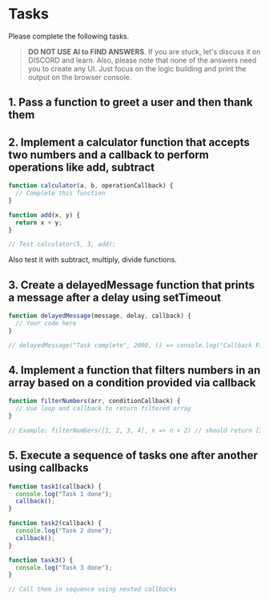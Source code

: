 # Tasks

Please complete the following tasks.

> **DO NOT USE AI to FIND ANSWERS**. If you are stuck, let's discuss it on DISCORD and learn. Also, please note that none of the answers need you to create any UI. Just focus on the logic building and print the output on the browser console.

## 1. Pass a function to greet a user and then thank them

## 2. Implement a calculator function that accepts two numbers and a callback to perform operations like add, subtract

```js
function calculator(a, b, operationCallback) {
  // Complete this function
}

function add(x, y) {
  return x + y;
}

// Test calculator(5, 3, add);
```

Also test it with subtract, multiply, divide functions.

## 3. Create a delayedMessage function that prints a message after a delay using setTimeout

```js
function delayedMessage(message, delay, callback) {
  // Your code here
}

// delayedMessage("Task complete", 2000, () => console.log("Callback Fired!"))
```

## 4. Implement a function that filters numbers in an array based on a condition provided via callback

```js
function filterNumbers(arr, conditionCallback) {
  // Use loop and callback to return filtered array
}

// Example: filterNumbers([1, 2, 3, 4], n => n > 2) // should return [3, 4]
```

## 5. Execute a sequence of tasks one after another using callbacks

```js
function task1(callback) {
  console.log("Task 1 done");
  callback();
}

function task2(callback) {
  console.log("Task 2 done");
  callback();
}

function task3() {
  console.log("Task 3 done");
}

// Call them in sequence using nested callbacks
```